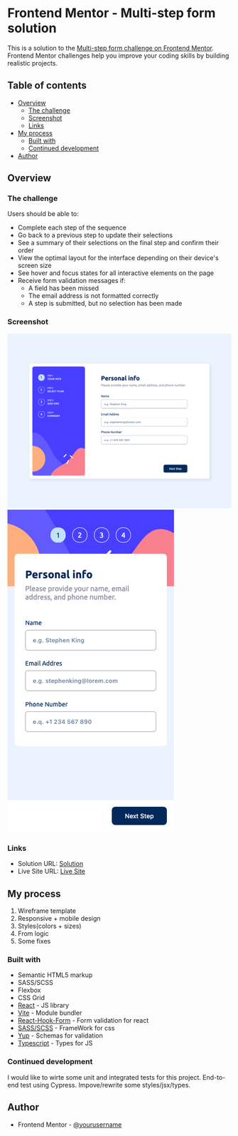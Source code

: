 # Frontend Mentor - Multi-step form solution

This is a solution to the [Multi-step form challenge on Frontend Mentor](https://www.frontendmentor.io/challenges/multistep-form-YVAnSdqQBJ). Frontend Mentor challenges help you improve your coding skills by building realistic projects. 

## Table of contents

- [Overview](#overview)
  - [The challenge](#the-challenge)
  - [Screenshot](#screenshot)
  - [Links](#links)
- [My process](#my-process)
  - [Built with](#built-with)
  - [Continued development](#continued-development)
- [Author](#author)

## Overview

### The challenge

Users should be able to:

- Complete each step of the sequence
- Go back to a previous step to update their selections
- See a summary of their selections on the final step and confirm their order
- View the optimal layout for the interface depending on their device's screen size
- See hover and focus states for all interactive elements on the page
- Receive form validation messages if:
  - A field has been missed
  - The email address is not formatted correctly
  - A step is submitted, but no selection has been made

### Screenshot

![](./docs/screenshot.png)
![](./docs/screenshot-mobile.png)

### Links

- Solution URL: [Solution](https://alaiet.github.io/multi-step-form)
- Live Site URL: [Live Site](https://github.com/AlaieT/multi-step-form/multi-step-form/)

## My process

 1. Wireframe template
 2. Responsive + mobile design
 3. Styles(colors + sizes)
 4. From logic
 5. Some fixes

### Built with

- Semantic HTML5 markup
- SASS/SCSS
- Flexbox
- CSS Grid
- [React](https://reactjs.org/) - JS library
- [Vite](https://vitejs.dev/) - Module bundler
- [React-Hook-Form](https://react-hook-form.com/) - Form validation for react
- [SASS/SCSS](https://sass-lang.com/) - FrameWork for css
- [Yup](https://github.com/jquense/yup) - Schemas for validation
- [Typescript](https://www.typescriptlang.org/) - Types for JS

### Continued development

I would like to wirte some unit and integrated tests for this project.
End-to-end test using Cypress.
Impove/rewrite some styles/jsx/types.

## Author

- Frontend Mentor - [@yourusername](https://www.frontendmentor.io/profile/AlaieT)